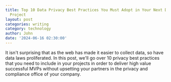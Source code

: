 ```yaml
---
title: Top 10 Data Privacy Best Practices You Must Adopt in Your Next Data Collection
  Project
layout: post
categories: writing
category: technology
author: John
date: '2024-06-16 02:30:00'
---
```


It isn't surprising that as the web has made it easier to collect data, so have data laws proliferated. In this post, we'll go over 10 privacy best practices that you need to include in your projects in order to deliver high value successful MVPs without upsetting your partners in the privacy and compliance office of your company.